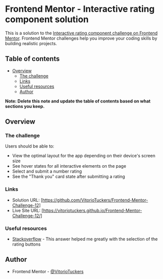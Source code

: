 # Frontend Mentor - Interactive rating component solution

This is a solution to the [Interactive rating component challenge on Frontend Mentor](https://www.frontendmentor.io/challenges/interactive-rating-component-koxpeBUmI). Frontend Mentor challenges help you improve your coding skills by building realistic projects.

## Table of contents

- [Overview](#overview)
  - [The challenge](#the-challenge)
  - [Links](#links)
  - [Useful resources](#useful-resources)
  - [Author](#author)

**Note: Delete this note and update the table of contents based on what sections you keep.**

## Overview

### The challenge

Users should be able to:

- View the optimal layout for the app depending on their device's screen size
- See hover states for all interactive elements on the page
- Select and submit a number rating
- See the "Thank you" card state after submitting a rating

### Links

- Solution URL: [https://github.com/VitorioTuckers/Frontend-Mentor-Challenge-12]
- Live Site URL: [https://vitoriotuckers.github.io/Frontend-Mentor-Challenge-12/]

### Useful resources

- [Stackoverflow](https://stackoverflow.com/questions/49793860/add-class-to-item-in-array-and-remove-others) - This answer helped me greatly with the selection of the rating buttons

## Author

- Frontend Mentor - [@VitorioTuckers](https://www.frontendmentor.io/profile/VitorioTuckers)
